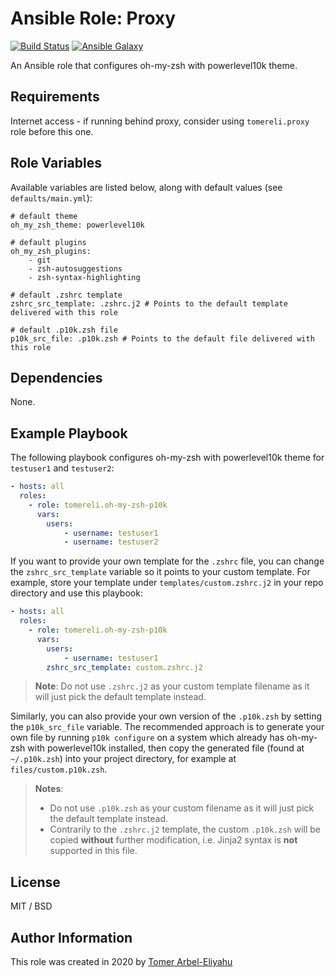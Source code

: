 # Ansible Role: Proxy

[![Build Status](https://travis-ci.org/tomereli/ansible-role-oh-my-zsh-p10k.svg?branch=master)](https://travis-ci.org/tomereli/ansible-role-oh-my-zsh-p10k)
[![Ansible Galaxy](http://img.shields.io/badge/galaxy-tomereli.oh_my_zsh_p10k-660198.svg)](https://galaxy.ansible.com/tomereli/oh_my_zsh_p10k)

An Ansible role that configures oh-my-zsh with powerlevel10k theme.

## Requirements

Internet access - if running behind proxy, consider using `tomereli.proxy` role before this one.

## Role Variables

Available variables are listed below, along with default values (see `defaults/main.yml`):

    # default theme
    oh_my_zsh_theme: powerlevel10k

    # default plugins
    oh_my_zsh_plugins:
        - git
        - zsh-autosuggestions
        - zsh-syntax-highlighting

    # default .zshrc template
    zshrc_src_template: .zshrc.j2 # Points to the default template delivered with this role

    # default .p10k.zsh file
    p10k_src_file: .p10k.zsh # Points to the default file delivered with this role

## Dependencies

None.

## Example Playbook

The following playbook configures oh-my-zsh with powerlevel10k theme for `testuser1` and `testuser2`:

```yaml
- hosts: all
  roles:
    - role: tomereli.oh-my-zsh-p10k
      vars:
        users:
            - username: testuser1
            - username: testuser2
```

If you want to provide your own template for the `.zshrc` file, you can change the `zshrc_src_template` variable so it points to your custom template. For example, store your template under `templates/custom.zshrc.j2` in your repo directory and use this playbook:

```yaml
- hosts: all
  roles:
    - role: tomereli.oh-my-zsh-p10k
      vars:
        users:
            - username: testuser1
        zshrc_src_template: custom.zshrc.j2
```

> **Note**: Do not use `.zshrc.j2` as your custom template filename as it will just pick the default template instead.

Similarly, you can also provide your own version of the `.p10k.zsh` by setting the `p10k_src_file` variable. The recommended approach is to generate your own file by running `p10k configure` on a system which already has oh-my-zsh with powerlevel10k installed, then copy the generated file (found at `~/.p10k.zsh`) into your project directory, for example at `files/custom.p10k.zsh`.

> **Notes**:
>
> - Do not use `.p10k.zsh` as your custom filename as it will just pick the default template instead.
> - Contrarily to the `.zshrc.j2` template, the custom `.p10k.zsh` will be copied **without** further modification, i.e. Jinja2 syntax is **not** supported in this file.

## License

MIT / BSD

## Author Information

This role was created in 2020 by [Tomer Arbel-Eliyahu](https://github.com/tomereli)
